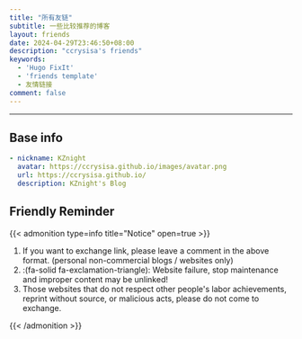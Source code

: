 ```yaml
---
title: "所有友链"
subtitle: 一些比较推荐的博客
layout: friends
date: 2024-04-29T23:46:50+08:00
description: "ccrysisa's friends"
keywords:
  - 'Hugo FixIt'
  - 'friends template'
  - 友情链接
comment: false
---
```


<!-- When you set data `friends.yml` in `yourProject/data/` directory, it will be automatically loaded here. -->

---

<!-- You can define additional content below for this page. -->

## Base info

```yaml
- nickname: KZnight
  avatar: https://ccrysisa.github.io/images/avatar.png
  url: https://ccrysisa.github.io/
  description: KZnight's Blog
```

## Friendly Reminder

{{< admonition type=info title="Notice" open=true >}}

1. If you want to exchange link, please leave a comment in the above format. (personal non-commercial blogs / websites only)
2. :(fa-solid fa-exclamation-triangle): Website failure, stop maintenance and improper content may be unlinked!
3. Those websites that do not respect other people's labor achievements, reprint without source, or malicious acts, please do not come to exchange.

{{< /admonition >}}
